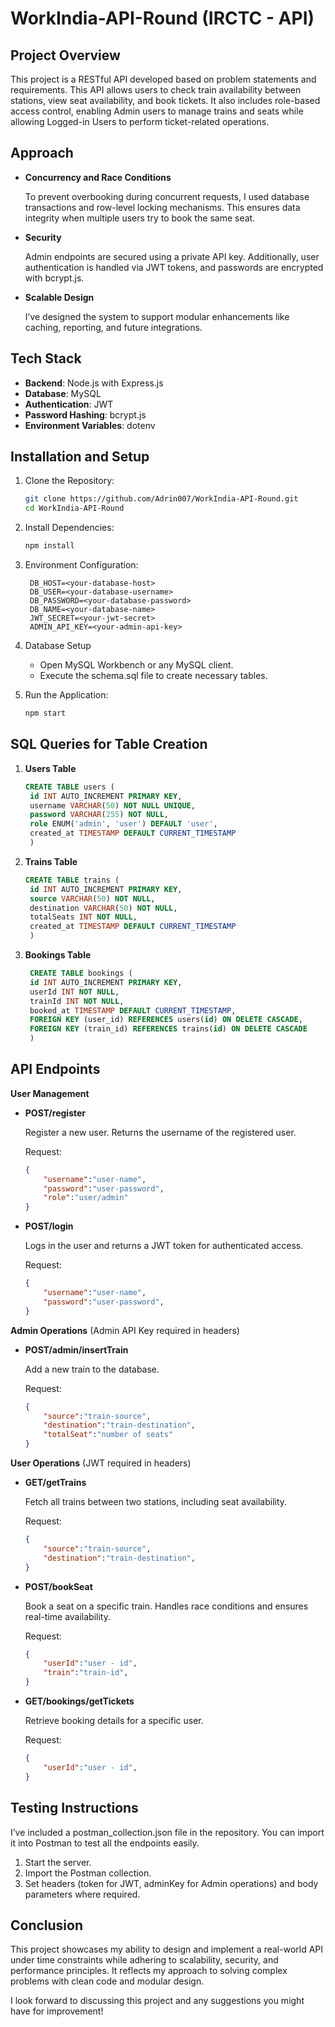# WorkIndia-API-Round (IRCTC - API)
## Project Overview
This project is a RESTful API developed based on problem statements and requirements. This API allows users to check train availability between stations, view seat availability, and book tickets. It also includes role-based access control, enabling Admin users to manage trains and seats while allowing Logged-in Users to perform ticket-related operations.

## Approach
* **Concurrency and Race Conditions**
  
  To prevent overbooking during concurrent requests, I used database transactions and row-level locking mechanisms. This ensures data integrity when multiple users try to book the same seat.
* **Security**
  
  Admin endpoints are secured using a private API key. Additionally, user authentication is handled via JWT tokens, and passwords are encrypted with bcrypt.js.
* **Scalable Design**

  I’ve designed the system to support modular enhancements like caching, reporting, and future integrations.

## Tech Stack
* **Backend**: Node.js with Express.js
* **Database**: MySQL
* **Authentication**: JWT
* **Password Hashing**: bcrypt.js
* **Environment Variables**: dotenv

## Installation and Setup
1. Clone the Repository:
   
   ```bash
   git clone https://github.com/Adrin007/WorkIndia-API-Round.git
   cd WorkIndia-API-Round
   ```
2. Install Dependencies:
   
   ```bash
   npm install
   ```
3. Environment Configuration:
   
   ```plaintext
    DB_HOST=<your-database-host>
    DB_USER=<your-database-username>
    DB_PASSWORD=<your-database-password>
    DB_NAME=<your-database-name>
    JWT_SECRET=<your-jwt-secret>
    ADMIN_API_KEY=<your-admin-api-key>
   ```
4. Database Setup
   * Open MySQL Workbench or any MySQL client.
   * Execute the schema.sql file to create necessary tables.

5. Run the Application:
   ```bash
   npm start
   ```
## SQL Queries for Table Creation
1. **Users Table**

   ```sql
   CREATE TABLE users (
    id INT AUTO_INCREMENT PRIMARY KEY,
    username VARCHAR(50) NOT NULL UNIQUE,
    password VARCHAR(255) NOT NULL,
    role ENUM('admin', 'user') DEFAULT 'user',
    created_at TIMESTAMP DEFAULT CURRENT_TIMESTAMP
    )
   ```
2. **Trains Table**

   ```sql
   CREATE TABLE trains (
    id INT AUTO_INCREMENT PRIMARY KEY,
    source VARCHAR(50) NOT NULL,
    destination VARCHAR(50) NOT NULL,
    totalSeats INT NOT NULL,
    created_at TIMESTAMP DEFAULT CURRENT_TIMESTAMP
    )
   ```
1. **Bookings Table**

   ```sql
    CREATE TABLE bookings (
    id INT AUTO_INCREMENT PRIMARY KEY,
    userId INT NOT NULL,
    trainId INT NOT NULL,
    booked_at TIMESTAMP DEFAULT CURRENT_TIMESTAMP,
    FOREIGN KEY (user_id) REFERENCES users(id) ON DELETE CASCADE,
    FOREIGN KEY (train_id) REFERENCES trains(id) ON DELETE CASCADE
    )
   ```
## API Endpoints
**User Management**

* **POST/register**
  
  Register a new user. Returns the username of the registered user.

  Request:

  ```json
  {
      "username":"user-name",
      "password":"user-password",
      "role":"user/admin"
  }
  ```

* **POST/login**
  
  Logs in the user and returns a JWT token for authenticated access.

  Request:

  ```json
  {
      "username":"user-name",
      "password":"user-password",
  }
  ```

**Admin Operations**
(Admin API Key required in headers)
* **POST/admin/insertTrain**
  
  Add a new train to the database.

  Request:

  ```json
  {
      "source":"train-source",
      "destination":"train-destination",
      "totalSeat":"number of seats"
  }
  ```

**User Operations**
(JWT required in headers)
* **GET/getTrains**
  
  Fetch all trains between two stations, including seat availability.

  Request:

  ```json
  {
      "source":"train-source",
      "destination":"train-destination",
  }
  ```


* **POST/bookSeat**
  
  Book a seat on a specific train. Handles race conditions and ensures real-time availability.

  Request:

  ```json
  {
      "userId":"user - id",
      "train":"train-id",
  }
  ```

* **GET/bookings/getTickets**
  
  Retrieve booking details for a specific user.

  Request:

  ```json
  {
      "userId":"user - id",
  }
  ```


## Testing Instructions
I’ve included a postman_collection.json file in the repository. You can import it into Postman to test all the endpoints easily.

1. Start the server.
2. Import the Postman collection.
3. Set headers (token for JWT, adminKey for Admin operations) and body parameters where required.

## Conclusion
This project showcases my ability to design and implement a real-world API under time constraints while adhering to scalability, security, and performance principles. It reflects my approach to solving complex problems with clean code and modular design.

I look forward to discussing this project and any suggestions you might have for improvement!
